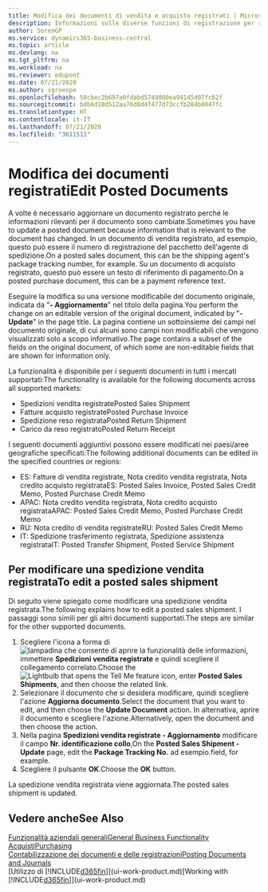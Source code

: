 ```yaml
---
title: Modifica dei documenti di vendita e acquisto registrati | Microsoft Docs
description: Informazioni sulle diverse funzioni di registrazione per registrare documenti di acquisto e sul modo in cui aggiornare documenti registrati.
author: SorenGP
ms.service: dynamics365-business-central
ms.topic: article
ms.devlang: na
ms.tgt_pltfrm: na
ms.workload: na
ms.reviewer: edupont
ms.date: 07/21/2020
ms.author: sgroespe
ms.openlocfilehash: 58cbec2b697a0fdabd5749000ea94145d07fc62f
ms.sourcegitcommit: bdb6d18d512aa76d8d4f477d73ccfb284b0047fc
ms.translationtype: HT
ms.contentlocale: it-IT
ms.lasthandoff: 07/21/2020
ms.locfileid: "3611511"
---
```

# <a name="edit-posted-documents"></a><span data-ttu-id="32417-103">Modifica dei documenti registrati</span><span class="sxs-lookup"><span data-stu-id="32417-103">Edit Posted Documents</span></span>

<span data-ttu-id="32417-104">A volte è necessario aggiornare un documento registrato perché le informazioni rilevanti per il documento sono cambiate.</span><span class="sxs-lookup"><span data-stu-id="32417-104">Sometimes you have to update a posted document because information that is relevant to the document has changed.</span></span> <span data-ttu-id="32417-105">In un documento di vendita registrato, ad esempio, questo può essere il numero di registrazione del pacchetto dell'agente di spedizione.</span><span class="sxs-lookup"><span data-stu-id="32417-105">On a posted sales document, this can be the shipping agent's package tracking number, for example.</span></span> <span data-ttu-id="32417-106">Su un documento di acquisto registrato, questo può essere un testo di riferimento di pagamento.</span><span class="sxs-lookup"><span data-stu-id="32417-106">On a posted purchase document, this can be a payment reference text.</span></span>

<span data-ttu-id="32417-107">Eseguire la modifica su una versione modificabile del documento originale, indicata da "**- Aggiornamento**" nel titolo della pagina.</span><span class="sxs-lookup"><span data-stu-id="32417-107">You perform the change on an editable version of the original document, indicated by "**- Update**" in the page title.</span></span> <span data-ttu-id="32417-108">La pagina contiene un sottoinsieme dei campi nel documento originale, di cui alcuni sono campi non modificabili che vengono visualizzati solo a scopo informativo.</span><span class="sxs-lookup"><span data-stu-id="32417-108">The page contains a subset of the fields on the original document, of which some are non-editable fields that are shown for information only.</span></span>

<span data-ttu-id="32417-109">La funzionalità è disponibile per i seguenti documenti in tutti i mercati supportati:</span><span class="sxs-lookup"><span data-stu-id="32417-109">The functionality is available for the following documents across all supported markets:</span></span>

- <span data-ttu-id="32417-110">Spedizioni vendita registrate</span><span class="sxs-lookup"><span data-stu-id="32417-110">Posted Sales Shipment</span></span>
- <span data-ttu-id="32417-111">Fatture acquisto registrate</span><span class="sxs-lookup"><span data-stu-id="32417-111">Posted Purchase Invoice</span></span>
- <span data-ttu-id="32417-112">Spedizione reso registrata</span><span class="sxs-lookup"><span data-stu-id="32417-112">Posted Return Shipment</span></span>
- <span data-ttu-id="32417-113">Carico da reso registrato</span><span class="sxs-lookup"><span data-stu-id="32417-113">Posted Return Receipt</span></span>

<span data-ttu-id="32417-114">I seguenti documenti aggiuntivi possono essere modificati nei paesi/aree geografiche specificati:</span><span class="sxs-lookup"><span data-stu-id="32417-114">The following additional documents can be edited in the specified countries or regions:</span></span>

- <span data-ttu-id="32417-115">ES: Fatture di vendita registrate, Nota credito vendita registrata, Nota credito acquisto registrata</span><span class="sxs-lookup"><span data-stu-id="32417-115">ES: Posted Sales Invoice, Posted Sales Credit Memo, Posted Purchase Credit Memo</span></span>
- <span data-ttu-id="32417-116">APAC: Nota credito vendita registrata, Nota credito acquisto registrata</span><span class="sxs-lookup"><span data-stu-id="32417-116">APAC: Posted Sales Credit Memo, Posted Purchase Credit Memo</span></span>
- <span data-ttu-id="32417-117">RU: Nota credito di vendita registrate</span><span class="sxs-lookup"><span data-stu-id="32417-117">RU: Posted Sales Credit Memo</span></span>
- <span data-ttu-id="32417-118">IT: Spedizione trasferimento registrata, Spedizione assistenza registrata</span><span class="sxs-lookup"><span data-stu-id="32417-118">IT: Posted Transfer Shipment, Posted Service Shipment</span></span>

## <a name="to-edit-a-posted-sales-shipment"></a><span data-ttu-id="32417-119">Per modificare una spedizione vendita registrata</span><span class="sxs-lookup"><span data-stu-id="32417-119">To edit a posted sales shipment</span></span>

<span data-ttu-id="32417-120">Di seguito viene spiegato come modificare una spedizione vendita registrata.</span><span class="sxs-lookup"><span data-stu-id="32417-120">The following explains how to edit a posted sales shipment.</span></span> <span data-ttu-id="32417-121">I passaggi sono simili per gli altri documenti supportati.</span><span class="sxs-lookup"><span data-stu-id="32417-121">The steps are similar for the other supported documents.</span></span>

1. <span data-ttu-id="32417-122">Scegliere l'icona a forma di ![lampadina che consente di aprire la funzionalità delle informazioni](media/ui-search/search_small.png "Informazioni sull'operazione che si desidera eseguire"), immettere **Spedizioni vendita registrate** e quindi scegliere il collegamento correlato.</span><span class="sxs-lookup"><span data-stu-id="32417-122">Choose the ![Lightbulb that opens the Tell Me feature](media/ui-search/search_small.png "Tell me what you want to do") icon, enter **Posted Sales Shipments**, and then choose the related link.</span></span>
2. <span data-ttu-id="32417-123">Selezionare il documento che si desidera modificare, quindi scegliere l'azione **Aggiorna documento**.</span><span class="sxs-lookup"><span data-stu-id="32417-123">Select the document that you want to edit, and then choose the **Update Document** action.</span></span> <span data-ttu-id="32417-124">In alternativa, aprire il documento e scegliere l'azione.</span><span class="sxs-lookup"><span data-stu-id="32417-124">Alternatively, open the document and then choose the action.</span></span>
3. <span data-ttu-id="32417-125">Nella pagina **Spedizioni vendita registrate - Aggiornamento** modificare il campo **Nr. identificazione collo**,</span><span class="sxs-lookup"><span data-stu-id="32417-125">On the **Posted Sales Shipment - Update** page, edit the **Package Tracking No.**</span></span> <span data-ttu-id="32417-126">ad esempio.</span><span class="sxs-lookup"><span data-stu-id="32417-126">field, for example.</span></span>
4. <span data-ttu-id="32417-127">Scegliere il pulsante **OK**.</span><span class="sxs-lookup"><span data-stu-id="32417-127">Choose the **OK** button.</span></span>

<span data-ttu-id="32417-128">La spedizione vendita registrata viene aggiornata.</span><span class="sxs-lookup"><span data-stu-id="32417-128">The posted sales shipment is updated.</span></span>

## <a name="see-also"></a><span data-ttu-id="32417-129">Vedere anche</span><span class="sxs-lookup"><span data-stu-id="32417-129">See Also</span></span>

[<span data-ttu-id="32417-130">Funzionalità aziendali generali</span><span class="sxs-lookup"><span data-stu-id="32417-130">General Business Functionality</span></span>](ui-across-business-areas.md)  
[<span data-ttu-id="32417-131">Acquisti</span><span class="sxs-lookup"><span data-stu-id="32417-131">Purchasing</span></span>](purchasing-manage-purchasing.md)  
[<span data-ttu-id="32417-132">Contabilizzazione dei documenti e delle registrazioni</span><span class="sxs-lookup"><span data-stu-id="32417-132">Posting Documents and Journals</span></span>](ui-post-documents-journals.md)  
<span data-ttu-id="32417-133">[Utilizzo di [!INCLUDE[d365fin](includes/d365fin_md.md)]](ui-work-product.md)</span><span class="sxs-lookup"><span data-stu-id="32417-133">[Working with [!INCLUDE[d365fin](includes/d365fin_md.md)]](ui-work-product.md)</span></span>  
